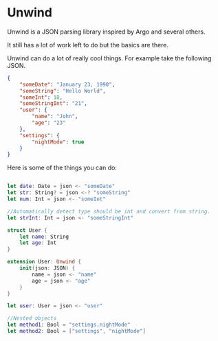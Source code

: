 # Unwind

Unwind is a JSON parsing library inspired by Argo and several others.

It still has a lot of work left to do but the basics are there.

Unwind can do a lot of really cool things. For example take the following JSON.

```JSON
{
	"someDate": "January 23, 1990",
	"someString": "Hello World",
	"someInt": 18,
	"someStringInt": "21",
	"user": {
		"name": "John",
		"age": "23"
	},
	"settings": {
		"nightMode": true
	}
}
```

Here is some of the things you can do:

```Swift

let date: Date = json <- "someDate"
let str: String? = json <-? "someString"
let num: Int = json <- "someInt"

//Automatically detect type should be int and convert from string.
let strInt: Int = json <- "someStringInt"

struct User {
    let name: String
    let age: Int
}

extension User: Unwind {
    init(json: JSON) {
        name = json <- "name"
        age = json <- "age"
    }
}

let user: User = json <- "user"

//Nested objects
let method1: Bool = "settings.nightMode"
let method2: Bool = ["settings", "nightMode"]

```

